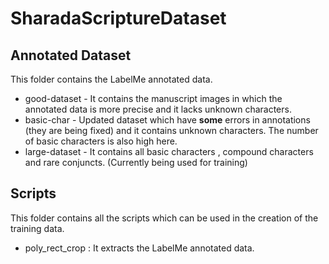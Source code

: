 # SharadaScriptureDataset

## Annotated Dataset 
  This folder contains the LabelMe annotated data.
  * good-dataset -  It contains the manuscript images in which the annotated data is more precise and it lacks unknown characters.
  * basic-char - Updated dataset which have **some** errors in annotations (they are being fixed) and it contains unknown characters. The number of basic characters is also high here.  
  * large-dataset - It contains all basic characters , compound characters and rare conjuncts. (Currently being used for training)

## Scripts
  This folder contains all the scripts which can be used in the creation of the training data. 
  * poly_rect_crop : It extracts the LabelMe annotated data.
